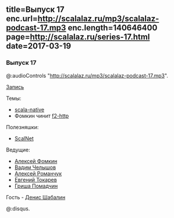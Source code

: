 title=Выпуск 17
enc.url=http://scalalaz.ru/mp3/scalalaz-podcast-17.mp3
enc.length=140646400
page=http://scalalaz.ru/series-17.html
date=2017-03-19
----
### Выпуск 17

@:audioControls "http://scalalaz.ru/mp3/scalalaz-podcast-17.mp3".

[Запись](http://scalalaz.ru/mp3/scalalaz-podcast-17.mp3)

Темы:

- [scala-native](http://www.scala-native.org/en/latest/)
- Фомкин чинит [f2-http](https://github.com/Spinoco/fs2-http)

Полезняшки:

- [ScalNet](https://github.com/deeplearning4j/ScalNet)

Ведущие:

- [Алексей Фомкин](http://github.com/fomkin)
- [Вадим Челышов](http://github.com/dos65)
- [Алексей Романчук](http://github.com/13h3r)
- [Евгений Токарев](http://github.com/strobe)
- [Гриша Помадчин](https://github.com/pomadchin)

Гость - [Денис Шабалин](https://github.com/densh)

@:disqus.
